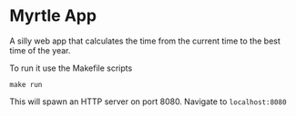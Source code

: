 # Myrtle App

A silly web app that calculates the time from the current time to the best time of the year.

To run it use the Makefile scripts

```shell
make run
```

This will spawn an HTTP server on port 8080. Navigate to `localhost:8080`